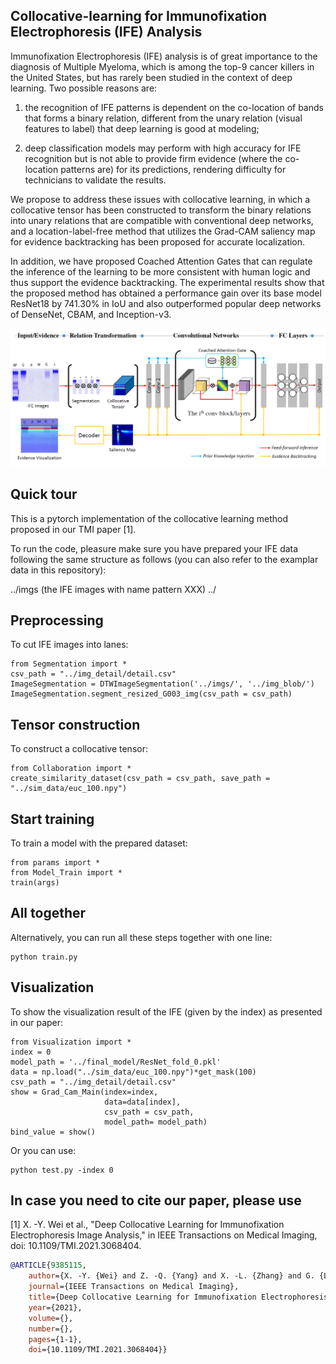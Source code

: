 ## Collocative-learning for Immunofixation Electrophoresis (IFE) Analysis 

Immunofixation Electrophoresis (IFE) analysis is of great importance to the diagnosis of Multiple Myeloma, which is among the top-9 cancer killers in the United States, but has rarely been studied in the context of deep learning. Two possible reasons are: 

1) the recognition of IFE patterns is dependent on the co-location of bands that forms a binary relation, different from the unary relation (visual features to label) that deep learning is good at modeling; 

2) deep classification models may perform with high accuracy for IFE recognition but is not able to provide firm evidence (where the co-location patterns are) for its predictions, rendering difficulty for technicians to validate the results. 

We propose to address these issues with collocative learning, in which a collocative tensor has been constructed to transform the binary relations into unary relations that are compatible with conventional deep networks, and a location-label-free method that utilizes the Grad-CAM saliency map for evidence backtracking has been proposed for accurate localization. 

In addition, we have proposed Coached Attention Gates that can regulate the inference of the learning to be more consistent with human logic and thus support the evidence backtracking. The experimental results show that the proposed method has obtained a performance gain over its base model ResNet18 by 741.30% in IoU and also outperformed popular deep networks of DenseNet, CBAM, and Inception-v3.

![framework](https://github.com/lookwei/collocative-learning-4-IFE/blob/main/framework.png)

## Quick tour
This is a pytorch implementation of the collocative learning method proposed in our TMI paper [1].

To run the code, pleasure make sure you have prepared your IFE data following the same structure as follows (you can also refer to the examplar data in this repository):

../imgs        (the IFE images with name pattern XXX)
../
 
## Preprocessing
To cut IFE images into lanes:

```
from Segmentation import *
csv_path = "../img_detail/detail.csv"
ImageSegmentation = DTWImageSegmentation('../imgs/', '../img_blob/')
ImageSegmentation.segment_resized_G003_img(csv_path = csv_path)
```

## Tensor construction
To construct a collocative tensor:

```
from Collaboration import *
create_similarity_dataset(csv_path = csv_path, save_path = "../sim_data/euc_100.npy")
```

## Start training
To train a model with the prepared dataset:

```
from params import *
from Model_Train import *
train(args)
```

## All together
Alternatively, you can run all these steps together with one line:

```
python train.py
```

## Visualization
To show the visualization result of the IFE (given by the index) as presented in our paper:

```
from Visualization import *
index = 0
model_path = '../final_model/ResNet_fold_0.pkl'
data = np.load("../sim_data/euc_100.npy")*get_mask(100)
csv_path = "../img_detail/detail.csv"
show = Grad_Cam_Main(index=index,
                     data=data[index], 
                     csv_path = csv_path,
                     model_path= model_path)
bind_value = show()
```

Or you can use:

```
python test.py -index 0
```

## In case you need to cite our paper, please use

[1] X. -Y. Wei et al., "Deep Collocative Learning for Immunofixation Electrophoresis Image Analysis," in IEEE Transactions on Medical Imaging, doi: 10.1109/TMI.2021.3068404.

```bibtex
@ARTICLE{9385115,  
    author={X. -Y. {Wei} and Z. -Q. {Yang} and X. -L. {Zhang} and G. {Liao} and A. -L. {Sheng} and S. {Kevin Zhou} and Y. {Wu} and L. {Du}},  
    journal={IEEE Transactions on Medical Imaging},   
    title={Deep Collocative Learning for Immunofixation Electrophoresis Image Analysis},    
    year={2021},  
    volume={},  
    number={},  
    pages={1-1},  
    doi={10.1109/TMI.2021.3068404}}
```
